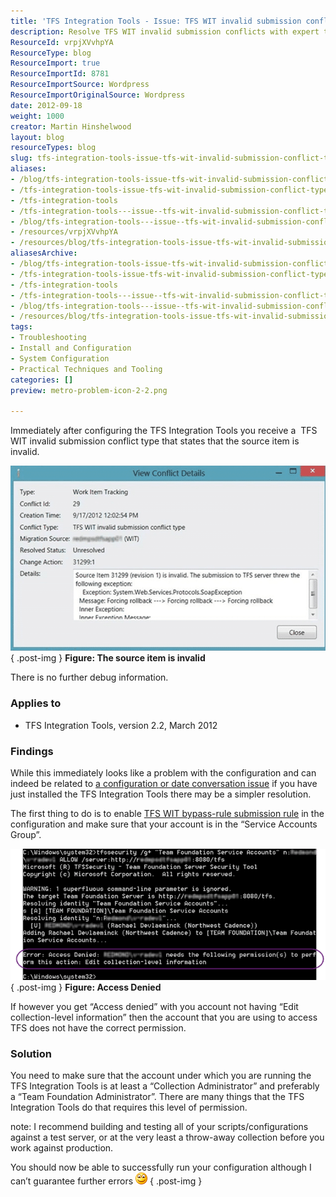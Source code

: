 ```yaml
---
title: 'TFS Integration Tools - Issue: TFS WIT invalid submission conflict type'
description: Resolve TFS WIT invalid submission conflicts with expert tips on configuration and permissions. Ensure smooth integration with TFS Integration Tools today!
ResourceId: vrpjXVvhpYA
ResourceType: blog
ResourceImport: true
ResourceImportId: 8781
ResourceImportSource: Wordpress
ResourceImportOriginalSource: Wordpress
date: 2012-09-18
weight: 1000
creator: Martin Hinshelwood
layout: blog
resourceTypes: blog
slug: tfs-integration-tools-issue-tfs-wit-invalid-submission-conflict-type
aliases:
- /blog/tfs-integration-tools-issue-tfs-wit-invalid-submission-conflict-type
- /tfs-integration-tools-issue-tfs-wit-invalid-submission-conflict-type
- /tfs-integration-tools
- /tfs-integration-tools---issue--tfs-wit-invalid-submission-conflict-type
- /blog/tfs-integration-tools---issue--tfs-wit-invalid-submission-conflict-type
- /resources/vrpjXVvhpYA
- /resources/blog/tfs-integration-tools-issue-tfs-wit-invalid-submission-conflict-type
aliasesArchive:
- /blog/tfs-integration-tools-issue-tfs-wit-invalid-submission-conflict-type
- /tfs-integration-tools-issue-tfs-wit-invalid-submission-conflict-type
- /tfs-integration-tools
- /tfs-integration-tools---issue--tfs-wit-invalid-submission-conflict-type
- /blog/tfs-integration-tools---issue--tfs-wit-invalid-submission-conflict-type
- /resources/blog/tfs-integration-tools-issue-tfs-wit-invalid-submission-conflict-type
tags:
- Troubleshooting
- Install and Configuration
- System Configuration
- Practical Techniques and Tooling
categories: []
preview: metro-problem-icon-2-2.png

---
```

Immediately after configuring the TFS Integration Tools you receive a  TFS WIT invalid submission conflict type that states that the source item is invalid.

[![image](images/image_thumb32-1-1.png "image")](http://blog.hinshelwood.com/files/2012/09/image32.png)  
{ .post-img }
**Figure: The source item is invalid**

There is no further debug information.

### Applies to

- TFS Integration Tools, version 2.2, March 2012

### Findings

While this immediately looks like a problem with the configuration and can indeed be related to [a configuration or date conversation issue](http://blog.hinshelwood.com/creating-a-wit-adapter-for-the-tfs-integration-platform-for-a-source-with-no-history/) if you have just installed the TFS Integration Tools there may be a simpler resolution.

The first thing to do is to enable [TFS WIT bypass-rule submission rule](http://blog.hinshelwood.com/tfs-integration-tools-issue-tfs-wit-bypass-rule-submission-is-enabled/) in the configuration and make sure that your account is in the “Service Accounts Group”.

[![SNAGHTML4fa77b8](images/SNAGHTML4fa77b8_thumb-3-3.png "SNAGHTML4fa77b8")](http://blog.hinshelwood.com/files/2012/09/SNAGHTML4fa77b8.png)  
{ .post-img }
**Figure: Access Denied**

If however you get “Access denied” with you account not having “Edit collection-level information” then the account that you are using to access TFS does not have the correct permission.

### Solution

You need to make sure that the account under which you are running the TFS Integration Tools is at least a “Collection Administrator” and preferably a “Team Foundation Administrator”. There are many things that the TFS Integration Tools do that requires this level of permission.

note: I recommend building and testing all of your scripts/configurations against a test server, or at the very least a throw-away collection before you work against production.

You should now be able to successfully run your configuration although I can’t guarantee further errors ![Smile](images/wlEmoticon-smile1-4-4.png)
{ .post-img }
